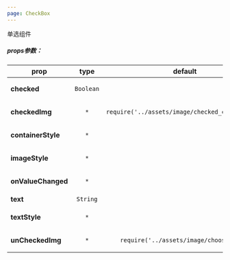 ```yaml
---
page: CheckBox
---
```



单选组件

##### props参数：

prop | type | default | required | description
---- | :----: | :-------: | :--------: | -----------
**checked** | `Boolean` |  | false | 指定选中状态
**checkedImg** | `*` | `require('../assets/image/checked_circle.png')` | false | 指定选中状态的图片
**containerStyle** | `*` |  | false | 指定组件容器的style
**imageStyle** | `*` |  | false | 指定状态图片的style
**onValueChanged** | `*` |  | false | 点击后触发的回调
**text** | `String` |  | false | 指定文本
**textStyle** | `*` |  | false | 指定文本的样式
**unCheckedImg** | `*` | `require('../assets/image/choose.png')` | false | 指定未选中状态的图片



